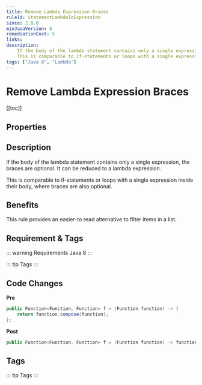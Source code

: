 ```yaml
---
title: Remove Lambda Expression Braces
ruleId: StatementLambdaToExpression
since: 2.0.0
minJavaVersion: 8
remediationCost: 5
links:
description:
    If the body of the lambda statement contains only a single expression, the braces are optional. It can be reduced to a lambda expression.
    This is comparable to if-statements or loops with a single expression inside their body, where braces are also optional.
tags: ["Java 8", "Lambda"]
---
```


# Remove Lambda Expression Braces

[[toc]]

## Properties

<RuleProperties />


## Description

If the body of the lambda statement contains only a single expression, the braces are optional. It can be reduced to a lambda expression.

This is comparable to if-statements or loops with a single expression inside their body, where braces are also optional.

## Benefits

This rule provides an easier-to read alternative to filter items in a list.

## Requirement & Tags

::: warning Requirements
Java 8
:::

::: tip Tags
<TagLinks />
:::

## Code Changes

__Pre__

```java
public Function<Function, Function> f = (Function function) -> {
    return function.compose(function);
};
```

__Post__

```java
public Function<Function, Function> f = (Function function) -> function.compose(function);
```

<VersionNotice />


## Tags

::: tip Tags
<TagLinks />
:::